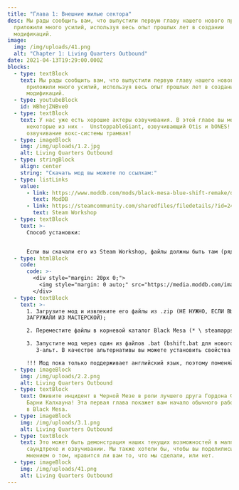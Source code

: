 ```yaml
---
title: "Глава 1: Внешние жилые сектора"
desc: Мы рады сообщить вам, что выпустили первую главу нашего нового проекта! Мы
  приложили много усилий, используя весь опыт прошлых лет в создании
  модификаций.
image:
  img: /img/uploads/41.png
  alt: "Chapter 1: Living Quarters Outbound"
date: 2021-04-13T19:29:00.000Z
blocks:
  - type: textBlock
    text: Мы рады сообщить вам, что выпустили первую главу нашего нового проекта! Мы
      приложили много усилий, используя весь опыт прошлых лет в создании
      модификаций.
  - type: youtubeBlock
    id: WBhejZNBve0
  - type: textBlock
    text: У нас уже есть хорошие актеры озвучивания. В этой главе вы можете услышать
      некоторые из них -  UnstoppableGiant, озвучивающий Otis и bONES!!
      озвучивание вокс-системы трамвая!
  - type: imageBlock
    img: /img/uploads/1.2.jpg
    alt: Living Quarters Outbound
  - type: stringBlock
    align: center
    string: "Скачать мод вы можете по ссылкам:"
  - type: listLinks
    value:
      - link: https://www.moddb.com/mods/black-mesa-blue-shift-remake/downloads/black-mesa-blue-shift-chapter-1-living-quarters-outbound
        text: ModDB
      - link: https://steamcommunity.com/sharedfiles/filedetails/?id=2424633574
        text: Steam Workshop
  - type: textBlock
    text: >-
      Способ установки:


      Если вы скачали его из Steam Workshop, файлы должны быть там (рядом с каталогом, в котором находится игра):
  - type: htmlBlock
    code:
      code: >-
        <div style="margin: 20px 0;">
          <img style="margin: 0 auto;" src="https://media.moddb.com/images/members/5/4214/4213492/profile/Screenshot_2021-03-16_110727.png" alt="Directory of the mod" title="Directory of the mod">
        </div>
  - type: textBlock
    text: >-
      1. Загрузите мод и извлеките его файлы из .zip (НЕ НУЖНО, ЕСЛИ ВЫ
      ЗАГРУЖАЛИ ИЗ МАСТЕРСКОЙ);

      2. Переместите файлы в корневой каталог Black Mesa (* \ steamapps \ common \ Black Mesa), чтобы папка «bshift» могла находиться в том же каталоге, что и папка «bms»;

      3. Запустите мод через один из файлов .bat (bshift.bat для нового пользовательского интерфейса (РЕКОМЕНДУЕТСЯ), bshift_oldUI.bat для старого пользовательского интерфейса (НЕ ГОТОВ)).
         3-альт. В качестве альтернативы вы можете установить свойства запуска Black Mesa в Steam на «-game bshift» и запускать его через ярлык Black Mesa Steam или из самого Steam.

      !!! Мод пока только поддерживает английский язык, поэтому поменяйте язык на английский, чтобы избежать возможных проблем !!!
  - type: imageBlock
    img: /img/uploads/2.2.png
    alt: Living Quarters Outbound
  - type: textBlock
    text: Оживите инцидент в Черной Мезе в роли лучшего друга Гордона Фримена -
      Барни Калхауна! Эта первая глава покажет вам начало обычного рабочего дня
      в Black Mesa.
  - type: imageBlock
    img: /img/uploads/3.1.png
    alt: Living Quarters Outbound
  - type: textBlock
    text: Это может быть демонстрация наших текущих возможностей в маппинге,
      саундтреке и озвучивании. Мы также хотели бы, чтобы вы поделились своим
      мнением о том, нравится ли вам то, что мы сделали, или нет.
  - type: imageBlock
    img: /img/uploads/41.png
    alt: Living Quarters Outbound
---
```

